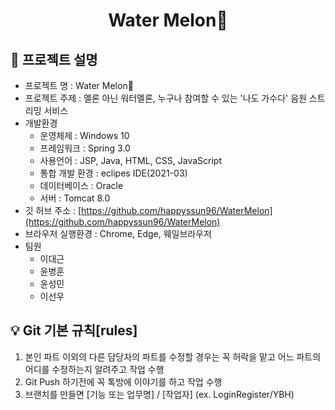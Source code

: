 <h1 align="center">Water Melon🍉</h1>

## 📑 프로젝트 설명

- 프로젝트 명 : Water Melon🍉
- 프로젝트 주제 : 멜론 아닌 워터멜론, 누구나 참여할 수 있는 '나도 가수다' 음원 스트리밍 서비스
- 개발환경
  - 운영체제 : Windows 10
  - 프레임워크 : Spring 3.0
  - 사용언어 : JSP, Java, HTML, CSS, JavaScript 
  - 통합 개발 환경 : eclipes IDE(2021-03)
  - 데이터베이스 : Oracle
  - 서버 : Tomcat 8.0
- 깃 허브 주소 : [https://github.com/happyssun96/WaterMelon](https://github.com/happyssun96/WaterMelon)
- 브라우저 실행환경 : Chrome, Edge, 웨일브라우저
- 팀원
  - 이대근
  - 윤병훈
  - 윤성민
  - 이선우

## 💡 Git 기본 규칙[rules]
1. 본인 파트 이외의 다른 담당자의 파트를 수정할 경우는 꼭 허락을 맡고 어느 파트의 어디를 수정하는지 알려주고 작업 수행
2. Git Push 하기전에 꼭 톡방에 이야기를 하고 작업 수행
3. 브랜치를 만들면 [기능 또는 업무명] / [작업자] (ex. LoginRegister/YBH)
